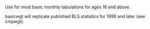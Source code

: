 Use for most basic monthly tabulations for ages 16 and above.

basicwgt will replicate published BLS statistics for 1998 and later (see cmpwgt).
